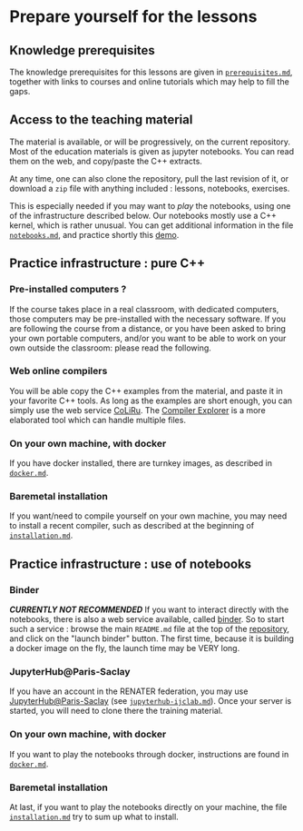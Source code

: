 
# Prepare yourself for the lessons

## Knowledge prerequisites

The knowledge prerequisites for this lessons are given in [`prerequisites.md`](prerequisites.md), together with links to courses and online tutorials which may help to fill the gaps.

## Access to the teaching material

The material is available, or will be progressively, on the current repository. Most of the education materials is given as jupyter notebooks. You can read them on the web, and copy/paste the C++ extracts.

At any time, one can also clone the repository, pull the last revision of it, or download a `zip` file with anything included : lessons, notebooks, exercises.

This is especially needed if you may want to *play* the notebooks, using one of the infrastructure described below. Our notebooks mostly use a C++ kernel, which is rather unusual. You can get additional information in the file [`notebooks.md`](notebooks.md), and practice shortly this [demo](demo-notebook.ipynb).

## Practice infrastructure : pure C++

### Pre-installed computers ?

If the course takes place in a real classroom, with dedicated computers, those computers may be pre-installed with the necessary software. If you are following the course from a distance, or you have been asked to bring your own portable computers, and/or you want to be able to work on your own outside the classroom: please read the following.

### Web online compilers
You will be able copy the C++ examples from the material, and paste it in your favorite C++ tools. As long as the examples are short enough, you can simply use the web service [CoLiRu](http://coliru.stacked-crooked.com/). The [Compiler Explorer](https://godbolt.org/) is a more elaborated tool which can handle multiple files.

### On your own machine, with docker

If you have docker installed, there are turnkey images, as described in [`docker.md`](docker.md).

### Baremetal installation

If you want/need to compile yourself on your own machine, you may need to install a recent compiler, such as described at the beginning of [`installation.md`](installation.md).


## Practice infrastructure : use of notebooks

### Binder

***CURRENTLY NOT RECOMMENDED*** If you want to interact directly with the notebooks, there is also a web service available, called [binder](https://mybinder.org/). So to start such a service : browse the main `README.md` file at the top of the [repository](https://github.com/chavid/ModernScientificCpp.git), and click on the "launch binder" button. The first time, because it is building a docker image on the fly, the launch time may be VERY long.

### JupyterHub@Paris-Saclay

If you have an account in the RENATER federation, you may use [JupyterHub@Paris-Saclay](https://jupyterhub.ijclab.in2p3.fr/shibboleth) (see [`jupyterhub-ijclab.md`](jupyterhub-ijclab.md)). Once your server is started, you will need to clone there the training material.

### On your own machine, with docker

If you want to play the notebooks through docker, instructions are found in [`docker.md`](docker.md).


### Baremetal installation

At last, if you want to play the notebooks directly on your machine, the file [`installation.md`](installation.md) try to sum up what to install.

